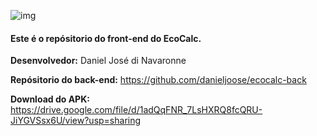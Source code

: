 ![img](https://i.ibb.co/DKffHsh/logo.png)

#### Este é o repósitorio do front-end do EcoCalc.

**Desenvolvedor:** 
Daniel José di Navaronne

**Repósitorio do back-end:** 
https://github.com/danieljoose/ecocalc-back

**Download do APK:** 
https://drive.google.com/file/d/1adQqFNR_7LsHXRQ8fcQRU-JiYGVSsx6U/view?usp=sharing
